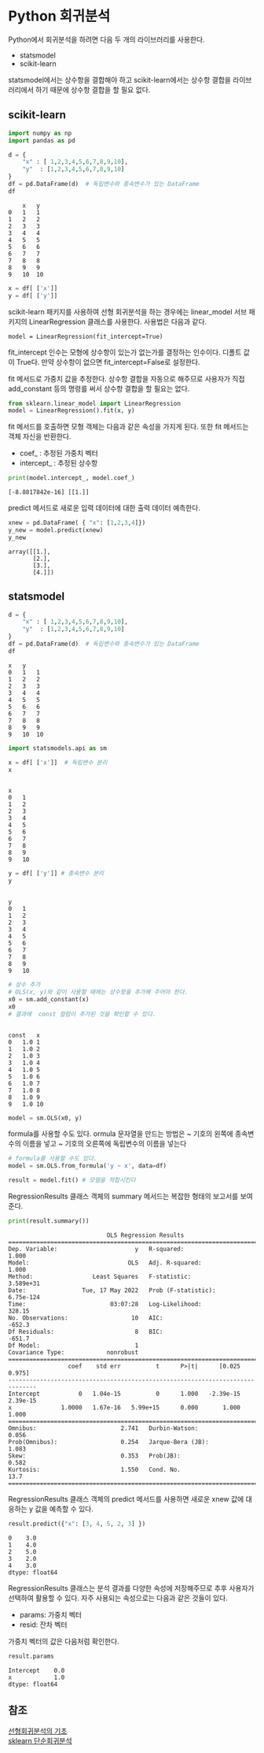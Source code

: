 # Python  회귀분석 

Python에서 회귀분석을 하려면 다음 두 개의 라이브러리를 사용한다. 

* statsmodel
* scikit-learn 

statsmodel에서는 상수항을 결합해야 하고 scikit-learn에서는 상수항 결합을 라이브러리에서 하기 때문에 상수항 결합을 할 필요 없다. 

## scikit-learn
```python
import numpy as np
import pandas as pd
```
```python
d = { 
    "x" : [ 1,2,3,4,5,6,7,8,9,10],
    "y"  : [1,2,3,4,5,6,7,8,9,10]
}
df = pd.DataFrame(d)  # 독립변수와 종속변수가 있는 DataFrame
df
```
```
	x	y
0	1	1
1	2	2
2	3	3
3	4	4
4	5	5
5	6	6
6	7	7
7	8	8
8	9	9
9	10	10
```
```python
x = df[ ['x']]
y = df[ ['y']]
```

scikit-learn 패키지를 사용하여 선형 회귀분석을 하는 경우에는 linear_model 서브 패키지의 LinearRegression 클래스를 사용한다. 사용법은 다음과 같다.

```
model = LinearRegression(fit_intercept=True)
```

fit_intercept 인수는 모형에 상수항이 있는가 없는가를 결정하는 인수이다. 디폴트 값이 True다. 만약 상수항이 없으면 fit_intercept=False로 설정한다.

fit 메서드로 가중치 값을 추정한다. 상수항 결합을 자동으로 해주므로 사용자가 직접 add_constant 등의 명령를 써서 상수항 결합을 할 필요는 없다.




```python
from sklearn.linear_model import LinearRegression
model = LinearRegression().fit(x, y)
```

fit 메서드를 호출하면 모형 객체는 다음과 같은 속성을 가지게 된다. 또한 fit 메서드는 객체 자신을 반환한다.

* coef_ : 추정된 가중치 벡터
* intercept_ : 추정된 상수항

```python
print(model.intercept_, model.coef_)
```
```
[-8.8817842e-16] [[1.]]
```

predict 메서드로 새로운 입력 데이터에 대한 출력 데이터 예측한다.
```python
xnew = pd.DataFrame( { "x": [1,2,3,4]})
y_new = model.predict(xnew) 
y_new
```
```
array([[1.],
       [2.],
       [3.],
       [4.]])
```

## statsmodel
```python
d = { 
    "x" : [ 1,2,3,4,5,6,7,8,9,10],
    "y"  : [1,2,3,4,5,6,7,8,9,10]
}
df = pd.DataFrame(d)  # 독립변수와 종속변수가 있는 DataFrame
df
```
```
x	y
0	1	1
1	2	2
2	3	3
3	4	4
4	5	5
5	6	6
6	7	7
7	8	8
8	9	9
9	10	10
```
```python
import statsmodels.api as sm

x = df[ ['x']]  # 독립변수 분리
x
```
```

x
0	1
1	2
2	3
3	4
4	5
5	6
6	7
7	8
8	9
9	10
```
```python
y = df[ ['y']] # 종속변수 분리
y
```
```

y
0	1
1	2
2	3
3	4
4	5
5	6
6	7
7	8
8	9
9	10
```
```python
# 상수 추가 
# OLS(x, y)와 같이 사용할 때에는 상수항을 추가해 주어야 한다.
x0 = sm.add_constant(x)
x0
# 결과에  const 컬럼이 추가된 것을 확인할 수 있다. 
```
```

const	x
0	1.0	1
1	1.0	2
2	1.0	3
3	1.0	4
4	1.0	5
5	1.0	6
6	1.0	7
7	1.0	8
8	1.0	9
9	1.0	10
```
```python
model = sm.OLS(x0, y)
```
formula를 사용할 수도 있다. ormula 문자열을 만드는 방법은 ~ 기호의 왼쪽에 종속변수의 이름을 넣고 ~ 기호의 오른쪽에 독립변수의 이름을 넣는다

```python
# formula를 사용할 수도 있다. 
model = sm.OLS.from_formula('y ~ x', data=df)
```
```python
result = model.fit() # 모델을 적합시킨다
```
RegressionResults 클래스 객체의 summary 메서드는 복잡한 형태의 보고서를 보여준다.

```python
print(result.summary())
```
```
                            OLS Regression Results                            
==============================================================================
Dep. Variable:                      y   R-squared:                       1.000
Model:                            OLS   Adj. R-squared:                  1.000
Method:                 Least Squares   F-statistic:                 3.589e+31
Date:                Tue, 17 May 2022   Prob (F-statistic):          6.75e-124
Time:                        03:07:28   Log-Likelihood:                 328.15
No. Observations:                  10   AIC:                            -652.3
Df Residuals:                       8   BIC:                            -651.7
Df Model:                           1                                         
Covariance Type:            nonrobust                                         
==============================================================================
                 coef    std err          t      P>|t|      [0.025      0.975]
------------------------------------------------------------------------------
Intercept           0   1.04e-15          0      1.000   -2.39e-15    2.39e-15
x              1.0000   1.67e-16   5.99e+15      0.000       1.000       1.000
==============================================================================
Omnibus:                        2.741   Durbin-Watson:                   0.056
Prob(Omnibus):                  0.254   Jarque-Bera (JB):                1.083
Skew:                           0.353   Prob(JB):                        0.582
Kurtosis:                       1.550   Cond. No.                         13.7
==============================================================================
```
RegressionResults 클래스 객체의 predict 메서드를 사용하면 새로운 xnew 값에 대응하는 y 값을 예측할 수 있다.
```python
result.predict({"x": [3, 4, 5, 2, 3] })
```
```
0    3.0
1    4.0
2    5.0
3    2.0
4    3.0
dtype: float64
```
RegressionResults 클래스는 분석 결과를 다양한 속성에 저장해주므로 추후 사용자가 선택하여 활용할 수 있다. 자주 사용되는 속성으로는 다음과 같은 것들이 있다.

* params: 가중치 벡터
* resid: 잔차 벡터

가중치 벡터의 값은 다음처럼 확인한다.
```python
result.params
```
```
Intercept    0.0
x            1.0
dtype: float64
```


## 참조
[선형회귀분석의 기초](https://datascienceschool.net/03%20machine%20learning/04.02%20%EC%84%A0%ED%98%95%ED%9A%8C%EA%B7%80%EB%B6%84%EC%84%9D%EC%9D%98%20%EA%B8%B0%EC%B4%88.html)      
[sklearn 단순회귀분석](https://zetawiki.com/wiki/Sklearn_%EB%8B%A8%EC%88%9C%ED%9A%8C%EA%B7%80%EB%B6%84%EC%84%9D)     
